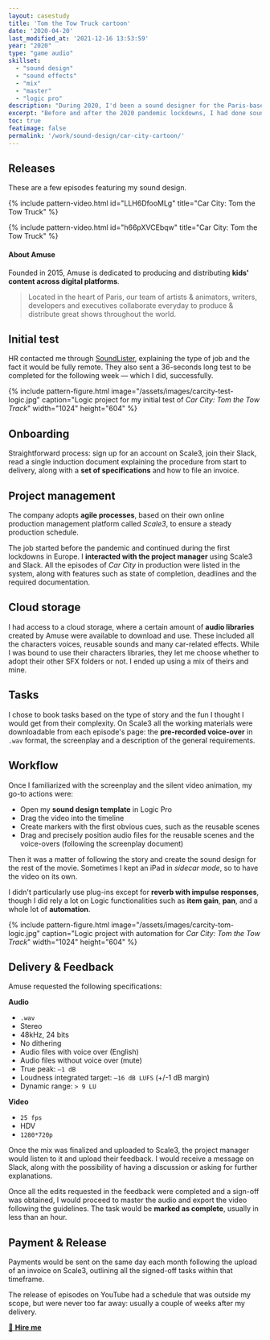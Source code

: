 ```yaml
---
layout: casestudy
title: 'Tom the Tow Truck cartoon'
date: '2020-04-20'
last_modified_at: '2021-12-16 13:53:59'
year: "2020"
type: "game audio"
skillset:
  - "sound design"
  - "sound effects"
  - "mix"
  - "master"
  - "logic pro"
description: "During 2020, I'd been a sound designer for the Paris-based animation agency Amuse, working on their acclaimed YouTube show Tom the Tow Truck, part of a larger series called Car City."
excerpt: "Before and after the 2020 pandemic lockdowns, I had done sound design work for the Paris-based animation agency Amuse on their acclaimed YouTube show for children <em>Tom the Tow Truck</em>, part of a larger series called <em>Car City</em>."
toc: true
featimage: false
permalink: '/work/sound-design/car-city-cartoon/'
---
```

## Releases

These are a few episodes featuring my sound design.

{% include pattern-video.html id="LLH6DfooMLg" title="Car City: Tom the Tow Truck" %}

{% include pattern-video.html id="h66pXVCEbqw" title="Car City: Tom the Tow Truck" %}

<h4 class="text-uppercase">About Amuse</h4>

Founded in 2015, Amuse is dedicated to producing and distributing **kids' content across digital platforms**. 

> Located in the heart of Paris, our team of artists & animators, writers, developers and executives collaborate everyday to produce & distribute great shows throughout the world.

## Initial test

HR contacted me through [SoundLister](https://soundlister.com/portfolio/simone-silvestroni/), explaining the type of job and the fact it would be fully remote. They also sent a 36-seconds long test to be completed for the following week — which I did, successfully.

{% include pattern-figure.html image="/assets/images/carcity-test-logic.jpg" caption="Logic project for my initial test of <em>Car City: Tom the Tow Track</em>" width="1024" height="604" %}

## Onboarding

Straightforward process: sign up for an account on Scale3, join their Slack, read a single induction document explaining the procedure from start to delivery, along with a **set of specifications** and how to file an invoice.

## Project management

The company adopts **agile processes**, based on their own online production management platform called _Scale3_, to ensure a steady production schedule.

The job started before the pandemic and continued during the first lockdowns in Europe. I **interacted with the project manager** using Scale3 and Slack. All the episodes of _Car City_ in production were listed in the system, along with features such as state of completion, deadlines and the required documentation.

## Cloud storage

I had access to a cloud storage, where a certain amount of **audio libraries** created by Amuse were available to download and use. These included all the characters voices, reusable sounds and many car-related effects. While I was bound to use their characters libraries, they let me choose whether to adopt their other SFX folders or not. I ended up using a mix of theirs and mine.

## Tasks

I chose to book tasks based on the type of story and the fun I thought I would get from their complexity. On Scale3 all the working materials were downloadable from each episode's page: the **pre-recorded voice-over** in `.wav` format, the screenplay and a description of the general requirements.

## Workflow

Once I familiarized with the screenplay and the silent video animation, my go-to actions were:

- Open my **sound design template** in Logic Pro
- Drag the video into the timeline
- Create markers with the first obvious cues, such as the reusable scenes
- Drag and precisely position audio files for the reusable scenes and the voice-overs (following the screenplay document)

Then it was a matter of following the story and create the sound design for the rest of the movie. Sometimes I kept an iPad in _sidecar mode_, so to have the video on its own.

I didn't particularly use plug-ins except for **reverb with impulse responses**, though I did rely a lot on Logic functionalities such as **item gain**, **pan**, and a whole lot of **automation**.

{% include pattern-figure.html image="/assets/images/carcity-tom-logic.jpg" caption="Logic project with automation for <em>Car City: Tom the Tow Track</em>" width="1024" height="604" %}

## Delivery & Feedback

Amuse requested the following specifications:

<p class="detached"><strong>Audio</strong></p>

- `.wav`
- Stereo
- 48kHz, 24 bits
- No dithering
- Audio files with voice over (English)
- Audio files without voice over (mute)
- True peak: `–1 dB`
- Loudness integrated target: `–16 dB LUFS` (+/-1 dB margin)
- Dynamic range: `> 9 LU`

**Video**

- `25 fps`
- HDV
- `1280*720p`

Once the mix was finalized and uploaded to Scale3, the project manager would listen to it and upload their feedback. I would receive a message on Slack, along with the possibility of having a discussion or asking for further explanations.

Once all the edits requested in the feedback were completed and a sign-off was obtained, I would proceed to master the audio  and export the video following the guidelines. The task would be **marked as complete**, usually in less than an hour.

## Payment & Release

Payments would be sent on the same day each month following the upload of an invoice on Scale3, outlining all the signed-off tasks within that timeframe.

The release of episodes on YouTube had a schedule that was outside my scope, but were never too far away: usually a couple of weeks after my delivery.

<div class="text-center my-5 py-5">
  <a class="btn btn-lg btn-m2m btn-m2m-cta py-3 px-4 fw-bold" href="/contact/" title="Hire me"><span class="text-uppercase fs-4">🔗 <strong>Hire me</strong></span></a>
</div>